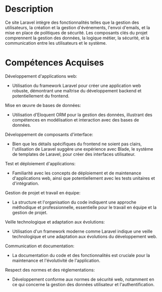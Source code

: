 # Description

Ce site Laravel intègre des fonctionnalités telles que la gestion des utilisateurs, la création et la gestion d'événements, l'envoi d'emails, et la mise en place de politiques de sécurité. Les composants clés du projet comprennent la gestion des données, la logique métier, la sécurité, et la communication entre les utilisateurs et le système.

# Compétences Acquises
Développement d'applications web:
* Utilisation du framework Laravel pour créer une application web robuste, démontrant une maîtrise du développement backend et potentiellement du frontend.

Mise en œuvre de bases de données:
* Utilisation d'Eloquent ORM pour la gestion des données, illustrant des compétences en modélisation et interaction avec des bases de données.

Développement de composants d'interface:
* Bien que les détails spécifiques du frontend ne soient pas clairs, l'utilisation de Laravel suggère une expérience avec Blade, le système de templates de Laravel, pour créer des interfaces utilisateur.

Test et déploiement d'applications:
* Familiarité avec les concepts de déploiement et de maintenance d'applications web, ainsi que potentiellement avec les tests unitaires et d'intégration.

Gestion de projet et travail en équipe:
* La structure et l'organisation du code indiquent une approche méthodique et professionnelle, essentielle pour le travail en équipe et la gestion de projet.

Veille technologique et adaptation aux évolutions:
* Utilisation d'un framework moderne comme Laravel indique une veille technologique et une adaptation aux évolutions du développement web.

Communication et documentation:
* La documentation du code et des fonctionnalités est cruciale pour la maintenance et l'évolutivité de l'application.

Respect des normes et des réglementations:
* Développement conforme aux normes de sécurité web, notamment en ce qui concerne la gestion des données utilisateur et l'authentification.
